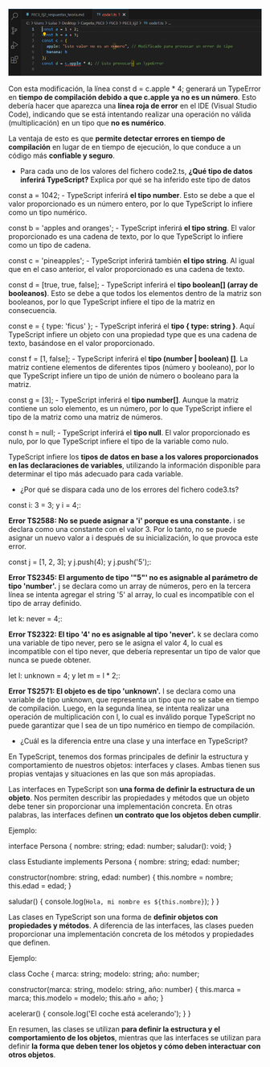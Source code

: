 ![Captura de pantalla](Captura_Pec3_2.png)

Con esta modificación, la línea const d = c.apple * 4; generará un TypeError en **tiempo de compilación debido a que c.apple ya no es un número**. Esto debería hacer que aparezca una **línea roja de error** en el IDE (Visual Studio Code), indicando que se está intentando realizar una operación no válida (multiplicación) en un tipo que **no es numérico**.

La ventaja de esto es que **permite detectar errores en tiempo de compilación** en lugar de en tiempo de ejecución, lo que conduce a un código más **confiable y seguro**.

- Para cada uno de los valores del fichero code2.ts, **¿Qué tipo de datos inferirá TypeScript?** Explica por qué se ha inferido este tipo de datos

const a = 1042; - TypeScript inferirá **el tipo number**. Esto se debe a que el valor proporcionado es un número entero, por lo que TypeScript lo infiere como un tipo numérico.

const b = 'apples and oranges'; - TypeScript inferirá **el tipo string**. El valor proporcionado es una cadena de texto, por lo que TypeScript lo infiere como un tipo de cadena.

const c = 'pineapples'; - TypeScript inferirá también **el tipo string**. Al igual que en el caso anterior, el valor proporcionado es una cadena de texto.

const d = [true, true, false]; - TypeScript inferirá el **tipo boolean[] (array de booleanos)**. Esto se debe a que todos los elementos dentro de la matriz son booleanos, por lo que TypeScript infiere el tipo de la matriz en consecuencia.

const e = { type: 'ficus' }; - TypeScript inferirá el **tipo { type: string }**. Aquí TypeScript infiere un objeto con una propiedad type que es una cadena de texto, basándose en el valor proporcionado.

const f = [1, false]; - TypeScript inferirá el **tipo (number | boolean) []**. La matriz contiene elementos de diferentes tipos (número y booleano), por lo que TypeScript infiere un tipo de unión de número o booleano para la matriz.

const g = [3]; - TypeScript inferirá el **tipo number[]**. Aunque la matriz contiene un solo elemento, es un número, por lo que TypeScript infiere el tipo de la matriz como una matriz de números.

const h = null; - TypeScript inferirá el **tipo null**. El valor proporcionado es nulo, por lo que TypeScript infiere el tipo de la variable como nulo.

TypeScript infiere los **tipos de datos en base a los valores proporcionados en las declaraciones de variables**, utilizando la información disponible para determinar el tipo más adecuado para cada variable.

- ¿Por qué se dispara cada uno de los errores del fichero code3.ts?

const i: 3 = 3; y i = 4;:

**Error TS2588: No se puede asignar a 'i' porque es una constante.**
i se declara como una constante con el valor 3. Por lo tanto, no se puede asignar un nuevo valor a i después de su inicialización, lo que provoca este error.


const j = [1, 2, 3]; y j.push(4); y j.push('5');:

**Error TS2345: El argumento de tipo '"5"' no es asignable al parámetro de tipo 'number'.**
j se declara como un array de números, pero en la tercera línea se intenta agregar el string '5' al array, lo cual es incompatible con el tipo de array definido.


let k: never = 4;:

**Error TS2322: El tipo '4' no es asignable al tipo 'never'.**
k se declara como una variable de tipo never, pero se le asigna el valor 4, lo cual es incompatible con el tipo never, que debería representar un tipo de valor que nunca se puede obtener.

let l: unknown = 4; y let m = l * 2;:

**Error TS2571: El objeto es de tipo 'unknown'.**
l se declara como una variable de tipo unknown, que representa un tipo que no se sabe en tiempo de compilación. Luego, en la segunda línea, se intenta realizar una operación de multiplicación con l, lo cual es inválido porque TypeScript no puede garantizar que l sea de un tipo numérico en tiempo de compilación.

- ¿Cuál es la diferencia entre una clase y una interface en TypeScript?

En TypeScript, tenemos dos formas principales de definir la estructura y comportamiento de nuestros objetos: interfaces y clases. Ambas tienen sus propias ventajas y situaciones en las que son más apropiadas. 

Las interfaces en TypeScript son **una forma de definir la estructura de un objeto**. Nos permiten describir las propiedades y métodos que un objeto debe tener sin proporcionar una implementación concreta. En otras palabras, las interfaces definen **un contrato que los objetos deben cumplir**.

Ejemplo:

interface Persona {
  nombre: string;
  edad: number;
  saludar(): void;
}

class Estudiante implements Persona {
  nombre: string;
  edad: number;

  constructor(nombre: string, edad: number) {
    this.nombre = nombre;
    this.edad = edad;
  }

  saludar() {
    console.log(`Hola, mi nombre es ${this.nombre}`);
  }
}


Las clases en TypeScript son una forma de **definir objetos con propiedades y métodos**. A diferencia de las interfaces, las clases pueden proporcionar una implementación concreta de los métodos y propiedades que definen.

Ejemplo:

class Coche {
  marca: string;
  modelo: string;
  año: number;

  constructor(marca: string, modelo: string, año: number) {
    this.marca = marca;
    this.modelo = modelo;
    this.año = año;
  }

  acelerar() {
    console.log('El coche está acelerando');
  }
}

En resumen, las clases se utilizan **para definir la estructura y el comportamiento de los objetos**, mientras que las interfaces se utilizan para definir **la forma que deben tener los objetos y cómo deben interactuar con otros objetos**.